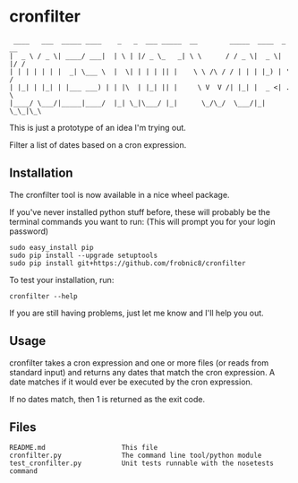 cronfilter
==========
     ____   ___  _____ ____    _   _  ___ _____  __        _____  ____  _  __
    |  _ \ / _ \| ____/ ___|  | \ | |/ _ \_   _| \ \      / / _ \|  _ \| |/ /
    | | | | | | |  _| \___ \  |  \| | | | || |    \ \ /\ / / | | | |_) | ' /
    | |_| | |_| | |___ ___) | | |\  | |_| || |     \ V  V /| |_| |  _ <| . \
    |____/ \___/|_____|____/  |_| \_|\___/ |_|      \_/\_/  \___/|_| \_\_|\_\

This is just a prototype of an idea I'm trying out.

Filter a list of dates based on a cron expression.

Installation
------------
The cronfilter tool is now available in a nice wheel package.

If you've never installed python stuff before, these will probably be the
terminal commands you want to run: (This will prompt you for your login
password)

    sudo easy_install pip
    sudo pip install --upgrade setuptools
    sudo pip install git+https://github.com/frobnic8/cronfilter

To test your installation, run:

    cronfilter --help

If you are still having problems, just let me know and I'll help you out.

Usage
-----
cronfilter takes a cron expression and one or more files (or reads from
standard input) and returns any dates that match the cron expression.
A date matches if it would ever be executed by the cron expression.

If no dates match, then 1 is returned as the exit code.

Files
-----
    README.md                   This file
    cronfilter.py               The command line tool/python module
    test_cronfilter.py          Unit tests runnable with the nosetests command
